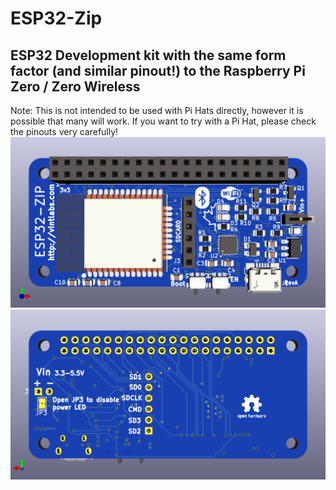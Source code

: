 # ESP32-Zip
## ESP32 Development kit with the same form factor (and similar pinout!) to the Raspberry Pi Zero / Zero Wireless
Note: This is not intended to be used with Pi Hats directly, however it is possible that many will work. If you want to try with a Pi Hat, please check the pinouts very carefully!
![Board Top](https://github.com/vintlabs/ESP32-Zip/raw/master/top.png)
![Board Bottom](https://github.com/vintlabs/ESP32-Zip/raw/master/bottom.png)
